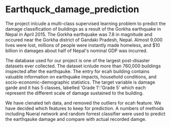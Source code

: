 # Earthquck_damage_prediction
The project inlcude a multi-class supervised learning problem to predict the damage classification of buildings as a result of the Gorkha earthquake in Nepal in April 2015. The Gorkha earthquake was 7.8 in magnitude and occured near the Gorkha district of Gandaki Pradesh, Nepal. Almost 9,000 lives were lost, millions of people were instantly made homeless, and $10 billion in damages about half of Nepal's nominal GDP was incurred.

The database used for our project is one of the largest post-disaster datasets ever collected. The dataset icnlude more than 760,000 buildings inspected after the earthqauke. The entry for ecah building contains valuable information on earthquake impacts, household conditions, and socio-economic-demographic statistics. The target variable is damage garde and it has 5 classes, labelled 'Grade 1':'Grade 5' which each represent the different scale of damage sustained to the building.

We have clenated teh data, and removed the outliers for ecah feature. We have decided which features to keep for prediction. A numbers of methods including Nueral network and random forrest classifier were used to predict the earthqauke damage and compare with actual recorded damge.
